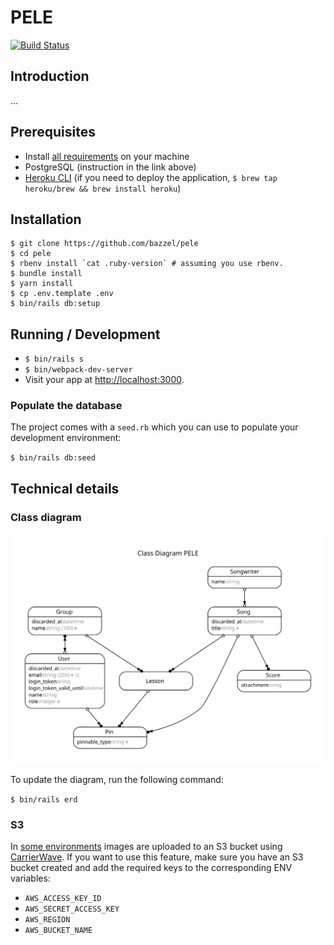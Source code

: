 # PELE

[![Build Status](https://travis-ci.org/bazzel/pele.svg?branch=develop)](https://travis-ci.org/bazzel/pele)

## Introduction

...

## Prerequisites

- Install [all requirements](https://gorails.com/setup/osx/10.15-catalina) on your machine
- PostgreSQL (instruction in the link above)
- [Heroku CLI](https://devcenter.heroku.com/articles/heroku-cli) (if you need to deploy the application, `$ brew tap heroku/brew && brew install heroku`)

## Installation

```
$ git clone https://github.com/bazzel/pele
$ cd pele
$ rbenv install `cat .ruby-version` # assuming you use rbenv.
$ bundle install
$ yarn install
$ cp .env.template .env
$ bin/rails db:setup
```

## Running / Development

- `$ bin/rails s`
- `$ bin/webpack-dev-server`
- Visit your app at [http://localhost:3000](http://localhost:3000).

### Populate the database

The project comes with a `seed.rb` which you can use to populate your development environment:

`$ bin/rails db:seed`

## Technical details

### Class diagram

![erd.svg](docs/erd.svg)

To update the diagram, run the following command:

`$ bin/rails erd`

### S3

In [some environments](config/initializers/carrierwave.rb) images are uploaded to an S3 bucket using [CarrierWave](https://github.com/carrierwaveuploader/carrierwave). If you want to use this feature, make sure you have an S3 bucket created and add the required keys to the corresponding ENV variables:

- `AWS_ACCESS_KEY_ID`
- `AWS_SECRET_ACCESS_KEY`
- `AWS_REGION`
- `AWS_BUCKET_NAME`
